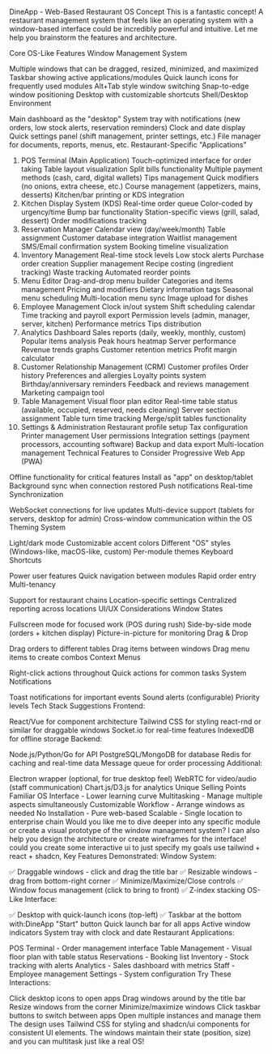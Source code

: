 DineApp - Web-Based Restaurant OS Concept
This is a fantastic concept! A restaurant management system that feels like an operating system with a window-based interface could be incredibly powerful and intuitive. Let me help you brainstorm the features and architecture.

Core OS-Like Features
Window Management System

Multiple windows that can be dragged, resized, minimized, and maximized
Taskbar showing active applications/modules
Quick launch icons for frequently used modules
Alt+Tab style window switching
Snap-to-edge window positioning
Desktop with customizable shortcuts
Shell/Desktop Environment

Main dashboard as the "desktop"
System tray with notifications (new orders, low stock alerts, reservation reminders)
Clock and date display
Quick settings panel (shift management, printer settings, etc.)
File manager for documents, reports, menus, etc.
Restaurant-Specific "Applications"
1. POS Terminal (Main Application)
   Touch-optimized interface for order taking
   Table layout visualization
   Split bills functionality
   Multiple payment methods (cash, card, digital wallets)
   Tips management
   Quick modifiers (no onions, extra cheese, etc.)
   Course management (appetizers, mains, desserts)
   Kitchen/bar printing or KDS integration
2. Kitchen Display System (KDS)
   Real-time order queue
   Color-coded by urgency/time
   Bump bar functionality
   Station-specific views (grill, salad, dessert)
   Order modifications tracking
3. Reservation Manager
   Calendar view (day/week/month)
   Table assignment
   Customer database integration
   Waitlist management
   SMS/Email confirmation system
   Booking timeline visualization
4. Inventory Management
   Real-time stock levels
   Low stock alerts
   Purchase order creation
   Supplier management
   Recipe costing (ingredient tracking)
   Waste tracking
   Automated reorder points
5. Menu Editor
   Drag-and-drop menu builder
   Categories and items management
   Pricing and modifiers
   Dietary information tags
   Seasonal menu scheduling
   Multi-location menu sync
   Image upload for dishes
6. Employee Management
   Clock in/out system
   Shift scheduling calendar
   Time tracking and payroll export
   Permission levels (admin, manager, server, kitchen)
   Performance metrics
   Tips distribution
7. Analytics Dashboard
   Sales reports (daily, weekly, monthly, custom)
   Popular items analysis
   Peak hours heatmap
   Server performance
   Revenue trends graphs
   Customer retention metrics
   Profit margin calculator
8. Customer Relationship Management (CRM)
   Customer profiles
   Order history
   Preferences and allergies
   Loyalty points system
   Birthday/anniversary reminders
   Feedback and reviews management
   Marketing campaign tool
9. Table Management
   Visual floor plan editor
   Real-time table status (available, occupied, reserved, needs cleaning)
   Server section assignment
   Table turn time tracking
   Merge/split tables functionality
10. Settings & Administration
    Restaurant profile setup
    Tax configuration
    Printer management
    User permissions
    Integration settings (payment processors, accounting software)
    Backup and data export
    Multi-location management
    Technical Features to Consider
    Progressive Web App (PWA)

Offline functionality for critical features
Install as "app" on desktop/tablet
Background sync when connection restored
Push notifications
Real-time Synchronization

WebSocket connections for live updates
Multi-device support (tablets for servers, desktop for admin)
Cross-window communication within the OS
Theming System

Light/dark mode
Customizable accent colors
Different "OS" styles (Windows-like, macOS-like, custom)
Per-module themes
Keyboard Shortcuts

Power user features
Quick navigation between modules
Rapid order entry
Multi-tenancy

Support for restaurant chains
Location-specific settings
Centralized reporting across locations
UI/UX Considerations
Window States

Fullscreen mode for focused work (POS during rush)
Side-by-side mode (orders + kitchen display)
Picture-in-picture for monitoring
Drag & Drop

Drag orders to different tables
Drag items between windows
Drag menu items to create combos
Context Menus

Right-click actions throughout
Quick actions for common tasks
System Notifications

Toast notifications for important events
Sound alerts (configurable)
Priority levels
Tech Stack Suggestions
Frontend:

React/Vue for component architecture
Tailwind CSS for styling
react-rnd or similar for draggable windows
Socket.io for real-time features
IndexedDB for offline storage
Backend:

Node.js/Python/Go for API
PostgreSQL/MongoDB for database
Redis for caching and real-time data
Message queue for order processing
Additional:

Electron wrapper (optional, for true desktop feel)
WebRTC for video/audio (staff communication)
Chart.js/D3.js for analytics
Unique Selling Points
Familiar OS Interface - Lower learning curve
Multitasking - Manage multiple aspects simultaneously
Customizable Workflow - Arrange windows as needed
No Installation - Pure web-based
Scalable - Single location to enterprise chain
Would you like me to dive deeper into any specific module or create a visual prototype of the window management system? I can also help you design the architecture or create wireframes for the interface!
could you create some interactive ui to just specify my goals use tailwind + react + shadcn, Key Features Demonstrated:
Window System:

✅ Draggable windows - click and drag the title bar
✅ Resizable windows - drag from bottom-right corner
✅ Minimize/Maximize/Close controls
✅ Window focus management (click to bring to front)
✅ Z-index stacking
OS-Like Interface:

✅ Desktop with quick-launch icons (top-left)
✅ Taskbar at the bottom with:DineApp "Start" button
Quick launch bar for all apps
Active window indicators
System tray with clock and date
Restaurant Applications:

POS Terminal - Order management interface
Table Management - Visual floor plan with table status
Reservations - Booking list
Inventory - Stock tracking with alerts
Analytics - Sales dashboard with metrics
Staff - Employee management
Settings - System configuration
Try These Interactions:

Click desktop icons to open apps
Drag windows around by the title bar
Resize windows from the corner
Minimize/maximize windows
Click taskbar buttons to switch between apps
Open multiple instances and manage them
The design uses Tailwind CSS for styling and shadcn/ui components for consistent UI elements. The windows maintain their state (position, size) and you can multitask just like a real OS!